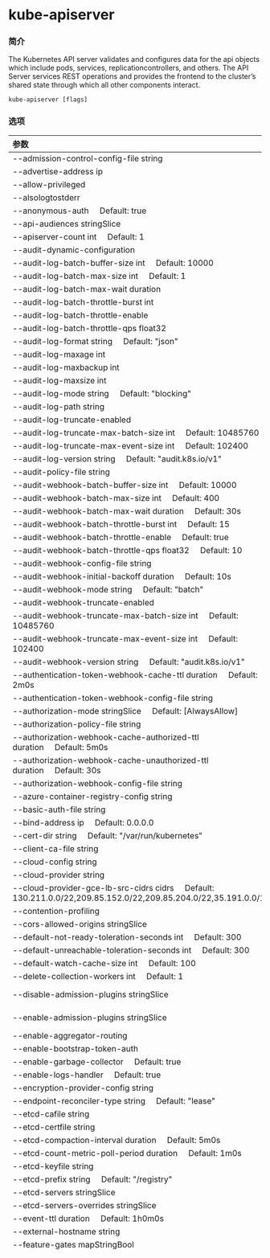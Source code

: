 # kube-apiserver
### 简介
The Kubernetes API server validates and configures data for the api objects which include pods, services, replicationcontrollers, and others. The API Server services REST operations and provides the frontend to the cluster’s shared state through which all other components interact.

`kube-apiserver [flags]`
### 选项
| 参数 | 说明 |
| :---------- | :---------- |
|--admission-control-config-file string|File with admission control configuration.|
|--advertise-address ip|The IP address on which to advertise the apiserver to members of the cluster. This address must be reachable by the rest of the cluster. If blank, the --bind-address will be used. If --bind-address is unspecified, the host's default interface will be used.|
|--allow-privileged|If true, allow privileged containers. [default=false]|
|--alsologtostderr|log to standard error as well as files|
|--anonymous-auth     Default: true|Enables anonymous requests to the secure port of the API server. Requests that are not rejected by another authentication method are treated as anonymous requests. Anonymous requests have a username of system:anonymous, and a group name of system:unauthenticated.|
|--api-audiences stringSlice|Identifiers of the API. The service account token authenticator will validate that tokens used against the API are bound to at least one of these audiences. If the --service-account-issuer flag is configured and this flag is not, this field defaults to a single element list containing the issuer URL .|
|--apiserver-count int     Default: 1|The number of apiservers running in the cluster, must be a positive number. (In use when --endpoint-reconciler-type=master-count is enabled.)|
|--audit-dynamic-configuration|Enables dynamic audit configuration. This feature also requires the DynamicAuditing feature flag|
|--audit-log-batch-buffer-size int     Default: 10000|The size of the buffer to store events before batching and writing. Only used in batch mode.|
|--audit-log-batch-max-size int     Default: 1|The maximum size of a batch. Only used in batch mode.|
|--audit-log-batch-max-wait duration|The amount of time to wait before force writing the batch that hadn't reached the max size. Only used in batch mode.|
|--audit-log-batch-throttle-burst int|Maximum number of requests sent at the same moment if ThrottleQPS was not utilized before. Only used in batch mode.|
|--audit-log-batch-throttle-enable|Whether batching throttling is enabled. Only used in batch mode.|
|--audit-log-batch-throttle-qps float32|Maximum average number of batches per second. Only used in batch mode.|
|--audit-log-format string     Default: "json"|Format of saved audits. "legacy" indicates 1-line text format for each event. "json" indicates structured json format. Known formats are legacy,json.|
|--audit-log-maxage int|The maximum number of days to retain old audit log files based on the timestamp encoded in their filename.|
|--audit-log-maxbackup int|The maximum number of old audit log files to retain.|
|--audit-log-maxsize int|The maximum size in megabytes of the audit log file before it gets rotated.|
|--audit-log-mode string     Default: "blocking"|Strategy for sending audit events. Blocking indicates sending events should block server responses. Batch causes the backend to buffer and write events asynchronously. Known modes are batch,blocking,blocking-strict.|
|--audit-log-path string|If set, all requests coming to the apiserver will be logged to this file. '-' means standard out.|
|--audit-log-truncate-enabled|Whether event and batch truncating is enabled.|
|--audit-log-truncate-max-batch-size int     Default: 10485760|Maximum size of the batch sent to the underlying backend. Actual serialized size can be several hundreds of bytes greater. If a batch exceeds this limit, it is split into several batches of smaller size.|
|--audit-log-truncate-max-event-size int     Default: 102400|Maximum size of the audit event sent to the underlying backend. If the size of an event is greater than this number, first request and response are removed, and if this doesn't reduce the size enough, event is discarded.|
|--audit-log-version string     Default: "audit.k8s.io/v1"|API group and version used for serializing audit events written to log.|
|--audit-policy-file string|Path to the file that defines the audit policy configuration.|
|--audit-webhook-batch-buffer-size int     Default: 10000|The size of the buffer to store events before batching and writing. Only used in batch mode.|
|--audit-webhook-batch-max-size int     Default: 400|The maximum size of a batch. Only used in batch mode.|
|--audit-webhook-batch-max-wait duration     Default: 30s|The amount of time to wait before force writing the batch that hadn't reached the max size. Only used in batch mode.|
|--audit-webhook-batch-throttle-burst int     Default: 15|Maximum number of requests sent at the same moment if ThrottleQPS was not utilized before. Only used in batch mode.|
|--audit-webhook-batch-throttle-enable     Default: true|Whether batching throttling is enabled. Only used in batch mode.|
|--audit-webhook-batch-throttle-qps float32     Default: 10|Maximum average number of batches per second. Only used in batch mode.|
|--audit-webhook-config-file string|Path to a kubeconfig formatted file that defines the audit webhook configuration.|
|--audit-webhook-initial-backoff duration     Default: 10s|The amount of time to wait before retrying the first failed request.|
|--audit-webhook-mode string     Default: "batch"|Strategy for sending audit events. Blocking indicates sending events should block server responses. Batch causes the backend to buffer and write events asynchronously. Known modes are batch,blocking,blocking-strict.|
|--audit-webhook-truncate-enabled|Whether event and batch truncating is enabled.|
|--audit-webhook-truncate-max-batch-size int     Default: 10485760|Maximum size of the batch sent to the underlying backend. Actual serialized size can be several hundreds of bytes greater. If a batch exceeds this limit, it is split into several batches of smaller size.|
|--audit-webhook-truncate-max-event-size int     Default: 102400|Maximum size of the audit event sent to the underlying backend. If the size of an event is greater than this number, first request and response are removed, and if this doesn't reduce the size enough, event is discarded.|
|--audit-webhook-version string     Default: "audit.k8s.io/v1"|API group and version used for serializing audit events written to webhook.|
|--authentication-token-webhook-cache-ttl duration     Default: 2m0s|The duration to cache responses from the webhook token authenticator.|
|--authentication-token-webhook-config-file string|File with webhook configuration for token authentication in kubeconfig format. The API server will query the remote service to determine authentication for bearer tokens.|
|--authorization-mode stringSlice     Default: [AlwaysAllow]|Ordered list of plug-ins to do authorization on secure port. Comma-delimited list of: AlwaysAllow,AlwaysDeny,ABAC,Webhook,RBAC,Node.|
|--authorization-policy-file string|File with authorization policy in json line by line format, used with --authorization-mode=ABAC, on the secure port.|
|--authorization-webhook-cache-authorized-ttl duration     Default: 5m0s|The duration to cache 'authorized' responses from the webhook authorizer.|
|--authorization-webhook-cache-unauthorized-ttl duration     Default: 30s|The duration to cache 'unauthorized' responses from the webhook authorizer.|
|--authorization-webhook-config-file string|File with webhook configuration in kubeconfig format, used with --authorization-mode=Webhook. The API server will query the remote service to determine access on the API server's secure port.|
|--azure-container-registry-config string|Path to the file containing Azure container registry configuration information.|
|--basic-auth-file string|If set, the file that will be used to admit requests to the secure port of the API server via http basic authentication.|
|--bind-address ip     Default: 0.0.0.0|The IP address on which to listen for the --secure-port port. The associated interface(s) must be reachable by the rest of the cluster, and by CLI/web clients. If blank, all interfaces will be used (0.0.0.0 for all IPv4 interfaces and :: for all IPv6 interfaces).|
|--cert-dir string     Default: "/var/run/kubernetes"|The directory where the TLS certs are located. If --tls-cert-file and --tls-private-key-file are provided, this flag will be ignored.|
|--client-ca-file string|If set, any request presenting a client certificate signed by one of the authorities in the client-ca-file is authenticated with an identity corresponding to the CommonName of the client certificate.|
|--cloud-config string|The path to the cloud provider configuration file. Empty string for no configuration file.|
|--cloud-provider string|The provider for cloud services. Empty string for no provider.|
|--cloud-provider-gce-lb-src-cidrs cidrs     Default: 130.211.0.0/22,209.85.152.0/22,209.85.204.0/22,35.191.0.0/16|CIDRs opened in GCE firewall for LB traffic proxy & health checks|
|--contention-profiling|Enable lock contention profiling, if profiling is enabled|
|--cors-allowed-origins stringSlice|List of allowed origins for CORS, comma separated. An allowed origin can be a regular expression to support subdomain matching. If this list is empty CORS will not be enabled.|
|--default-not-ready-toleration-seconds int     Default: 300|Indicates the tolerationSeconds of the toleration for notReady:NoExecute that is added by default to every pod that does not already have such a toleration.|
|--default-unreachable-toleration-seconds int     Default: 300|Indicates the tolerationSeconds of the toleration for unreachable:NoExecute that is added by default to every pod that does not already have such a toleration.|
|--default-watch-cache-size int     Default: 100|Default watch cache size. If zero, watch cache will be disabled for resources that do not have a default watch size set.|
|--delete-collection-workers int     Default: 1|Number of workers spawned for DeleteCollection call. These are used to speed up namespace cleanup.|
|--disable-admission-plugins stringSlice|admission plugins that should be disabled although they are in the default enabled plugins list (NamespaceLifecycle, LimitRanger, ServiceAccount, TaintNodesByCondition, Priority, DefaultTolerationSeconds, DefaultStorageClass, PersistentVolumeClaimResize, MutatingAdmissionWebhook, ValidatingAdmissionWebhook, ResourceQuota). Comma-delimited list of admission plugins: AlwaysAdmit, AlwaysDeny, AlwaysPullImages, DefaultStorageClass, DefaultTolerationSeconds, DenyEscalatingExec, DenyExecOnPrivileged, EventRateLimit, ExtendedResourceToleration, ImagePolicyWebhook, LimitPodHardAntiAffinityTopology, LimitRanger, MutatingAdmissionWebhook, NamespaceAutoProvision, NamespaceExists, NamespaceLifecycle, NodeRestriction, OwnerReferencesPermissionEnforcement, PersistentVolumeClaimResize, PersistentVolumeLabel, PodNodeSelector, PodPreset, PodSecurityPolicy, PodTolerationRestriction, Priority, ResourceQuota, SecurityContextDeny, ServiceAccount, StorageObjectInUseProtection, TaintNodesByCondition, ValidatingAdmissionWebhook. The order of plugins in this flag does not matter.|
|--enable-admission-plugins stringSlice|admission plugins that should be enabled in addition to default enabled ones (NamespaceLifecycle, LimitRanger, ServiceAccount, TaintNodesByCondition, Priority, DefaultTolerationSeconds, DefaultStorageClass, PersistentVolumeClaimResize, MutatingAdmissionWebhook, ValidatingAdmissionWebhook, ResourceQuota). Comma-delimited list of admission plugins: AlwaysAdmit, AlwaysDeny, AlwaysPullImages, DefaultStorageClass, DefaultTolerationSeconds, DenyEscalatingExec, DenyExecOnPrivileged, EventRateLimit, ExtendedResourceToleration, ImagePolicyWebhook, LimitPodHardAntiAffinityTopology, LimitRanger, MutatingAdmissionWebhook, NamespaceAutoProvision, NamespaceExists, NamespaceLifecycle, NodeRestriction, OwnerReferencesPermissionEnforcement, PersistentVolumeClaimResize, PersistentVolumeLabel, PodNodeSelector, PodPreset, PodSecurityPolicy, PodTolerationRestriction, Priority, ResourceQuota, SecurityContextDeny, ServiceAccount, StorageObjectInUseProtection, TaintNodesByCondition, ValidatingAdmissionWebhook. The order of plugins in this flag does not matter.|
|--enable-aggregator-routing|Turns on aggregator routing requests to endpoints IP rather than cluster IP.|
|--enable-bootstrap-token-auth|Enable to allow secrets of type 'bootstrap.kubernetes.io/token' in the 'kube-system' namespace to be used for TLS bootstrapping authentication.|
|--enable-garbage-collector     Default: true|Enables the generic garbage collector. MUST be synced with the corresponding flag of the kube-controller-manager.|
|--enable-logs-handler     Default: true|If true, install a /logs handler for the apiserver logs.|
|--encryption-provider-config string|The file containing configuration for encryption providers to be used for storing secrets in etcd|
|--endpoint-reconciler-type string     Default: "lease"|Use an endpoint reconciler (master-count, lease, none)|
|--etcd-cafile string|SSL Certificate Authority file used to secure etcd communication.|
|--etcd-certfile string|SSL certification file used to secure etcd communication.|
|--etcd-compaction-interval duration     Default: 5m0s|The interval of compaction requests. If 0, the compaction request from apiserver is disabled.|
|--etcd-count-metric-poll-period duration     Default: 1m0s|Frequency of polling etcd for number of resources per type. 0 disables the metric collection.|
|--etcd-keyfile string|SSL key file used to secure etcd communication.|
|--etcd-prefix string     Default: "/registry"|The prefix to prepend to all resource paths in etcd.|
|--etcd-servers stringSlice|List of etcd servers to connect with (scheme://ip:port), comma separated.|
|--etcd-servers-overrides stringSlice|Per-resource etcd servers overrides, comma separated. The individual override format: group/resource#servers, where servers are URLs, semicolon separated.|
|--event-ttl duration     Default: 1h0m0s|Amount of time to retain events.|
|--external-hostname string|The hostname to use when generating externalized URLs for this master (e.g. Swagger API Docs).|
|--feature-gates mapStringBool|A set of key=value pairs that describe feature gates for alpha/experimental features. Options are:|
||APIListChunking=true|false (BETA - default=true)|
||APIResponseCompression=true|false (ALPHA - default=false)|
||AllAlpha=true|false (ALPHA - default=false)|
||AppArmor=true|false (BETA - default=true)|
||AttachVolumeLimit=true|false (BETA - default=true)|
||BalanceAttachedNodeVolumes=true|false (ALPHA - default=false)|
||BlockVolume=true|false (BETA - default=true)|
||BoundServiceAccountTokenVolume=true|false (ALPHA - default=false)|
||CPUManager=true|false (BETA - default=true)|
||CRIContainerLogRotation=true|false (BETA - default=true)|
||CSIBlockVolume=true|false (BETA - default=true)|
||CSIDriverRegistry=true|false (BETA - default=true)|
||CSIInlineVolume=true|false (ALPHA - default=false)|
||CSIMigration=true|false (ALPHA - default=false)|
||CSIMigrationAWS=true|false (ALPHA - default=false)|
||CSIMigrationGCE=true|false (ALPHA - default=false)|
||CSIMigrationOpenStack=true|false (ALPHA - default=false)|
||CSINodeInfo=true|false (BETA - default=true)|
||CustomCPUCFSQuotaPeriod=true|false (ALPHA - default=false)|
||CustomResourcePublishOpenAPI=true|false (ALPHA - default=false)|
||CustomResourceSubresources=true|false (BETA - default=true)|
||CustomResourceValidation=true|false (BETA - default=true)|
||CustomResourceWebhookConversion=true|false (ALPHA - default=false)|
||DebugContainers=true|false (ALPHA - default=false)|
||DevicePlugins=true|false (BETA - default=true)|
||DryRun=true|false (BETA - default=true)|
||DynamicAuditing=true|false (ALPHA - default=false)|
||DynamicKubeletConfig=true|false (BETA - default=true)|
||ExpandCSIVolumes=true|false (ALPHA - default=false)|
||ExpandInUsePersistentVolumes=true|false (ALPHA - default=false)|
||ExpandPersistentVolumes=true|false (BETA - default=true)|
||ExperimentalCriticalPodAnnotation=true|false (ALPHA - default=false)|
||ExperimentalHostUserNamespaceDefaulting=true|false (BETA - default=false)|
||HyperVContainer=true|false (ALPHA - default=false)|
||KubeletPodResources=true|false (ALPHA - default=false)|
||LocalStorageCapacityIsolation=true|false (BETA - default=true)|
||MountContainers=true|false (ALPHA - default=false)|
||NodeLease=true|false (BETA - default=true)|
||PodShareProcessNamespace=true|false (BETA - default=true)|
||ProcMountType=true|false (ALPHA - default=false)|
||QOSReserved=true|false (ALPHA - default=false)|
||ResourceLimitsPriorityFunction=true|false (ALPHA - default=false)|
||ResourceQuotaScopeSelectors=true|false (BETA - default=true)|
||RotateKubeletClientCertificate=true|false (BETA - default=true)|
||RotateKubeletServerCertificate=true|false (BETA - default=true)|
||RunAsGroup=true|false (BETA - default=true)|
||RuntimeClass=true|false (BETA - default=true)|
||SCTPSupport=true|false (ALPHA - default=false)|
||ScheduleDaemonSetPods=true|false (BETA - default=true)|
||ServerSideApply=true|false (ALPHA - default=false)|
||ServiceNodeExclusion=true|false (ALPHA - default=false)|
||StorageVersionHash=true|false (ALPHA - default=false)|
||StreamingProxyRedirects=true|false (BETA - default=true)|
||SupportNodePidsLimit=true|false (ALPHA - default=false)|
||SupportPodPidsLimit=true|false (BETA - default=true)|
||Sysctls=true|false (BETA - default=true)|
||TTLAfterFinished=true|false (ALPHA - default=false)|
||TaintBasedEvictions=true|false (BETA - default=true)|
||TaintNodesByCondition=true|false (BETA - default=true)|
||TokenRequest=true|false (BETA - default=true)|
||TokenRequestProjection=true|false (BETA - default=true)|
||ValidateProxyRedirects=true|false (BETA - default=true)|
||VolumeSnapshotDataSource=true|false (ALPHA - default=false)|
||VolumeSubpathEnvExpansion=true|false (ALPHA - default=false)|
||WinDSR=true|false (ALPHA - default=false)|
||WinOverlay=true|false (ALPHA - default=false)|
||WindowsGMSA=true|false (ALPHA - default=false)|
|-h, --help|help for kube-apiserver|
|--http2-max-streams-per-connection int|The limit that the server gives to clients for the maximum number of streams in an HTTP/2 connection. Zero means to use golang's default.|
|--kubelet-certificate-authority string|Path to a cert file for the certificate authority.|
|--kubelet-client-certificate string|Path to a client cert file for TLS.|
|--kubelet-client-key string|Path to a client key file for TLS.|
|--kubelet-https     Default: true|Use https for kubelet connections.|
|--kubelet-preferred-address-types stringSlice     Default: [Hostname,InternalDNS,InternalIP,ExternalDNS,ExternalIP]|List of the preferred NodeAddressTypes to use for kubelet connections.|
|--kubelet-read-only-port uint     Default: 10255|DEPRECATED: kubelet port.|
|--kubelet-timeout duration     Default: 5s|Timeout for kubelet operations.|
|--kubernetes-service-node-port int|If non-zero, the Kubernetes master service (which apiserver creates/maintains) will be of type NodePort, using this as the value of the port. If zero, the Kubernetes master service will be of type ClusterIP.|
|--log-backtrace-at traceLocation     Default: :0|when logging hits line file:N, emit a stack trace|
|--log-dir string|If non-empty, write log files in this directory|
|--log-file string|If non-empty, use this log file|
|--log-flush-frequency duration     Default: 5s|Maximum number of seconds between log flushes|
|--logtostderr     Default: true|log to standard error instead of files|
|--master-service-namespace string     Default: "default"|DEPRECATED: the namespace from which the kubernetes master services should be injected into pods.|
|--max-connection-bytes-per-sec int|If non-zero, throttle each user connection to this number of bytes/sec. Currently only applies to long-running requests.|
|--max-mutating-requests-inflight int     Default: 200|The maximum number of mutating requests in flight at a given time. When the server exceeds this, it rejects requests. Zero for no limit.|
|--max-requests-inflight int     Default: 400|The maximum number of non-mutating requests in flight at a given time. When the server exceeds this, it rejects requests. Zero for no limit.|
|--min-request-timeout int     Default: 1800|An optional field indicating the minimum number of seconds a handler must keep a request open before timing it out. Currently only honored by the watch request handler, which picks a randomized value above this number as the connection timeout, to spread out load.|
|--oidc-ca-file string|If set, the OpenID server's certificate will be verified by one of the authorities in the oidc-ca-file, otherwise the host's root CA set will be used.|
|--oidc-client-id string|The client ID for the OpenID Connect client, must be set if oidc-issuer-url is set.|
|--oidc-groups-claim string|If provided, the name of a custom OpenID Connect claim for specifying user groups. The claim value is expected to be a string or array of strings. This flag is experimental, please see the authentication documentation for further details.|
|--oidc-groups-prefix string|If provided, all groups will be prefixed with this value to prevent conflicts with other authentication strategies.|
|--oidc-issuer-url string|The URL of the OpenID issuer, only HTTPS scheme will be accepted. If set, it will be used to verify the OIDC JSON Web Token (JWT).|
|--oidc-required-claim mapStringString|A key=value pair that describes a required claim in the ID Token. If set, the claim is verified to be present in the ID Token with a matching value. Repeat this flag to specify multiple claims.|
|--oidc-signing-algs stringSlice     Default: [RS256]|Comma-separated list of allowed JOSE asymmetric signing algorithms. JWTs with a 'alg' header value not in this list will be rejected. Values are defined by RFC 7518 https://tools.ietf.org/html/rfc7518#section-3.1.|
|--oidc-username-claim string     Default: "sub"|The OpenID claim to use as the user name. Note that claims other than the default ('sub') is not guaranteed to be unique and immutable. This flag is experimental, please see the authentication documentation for further details.|
|--oidc-username-prefix string|If provided, all usernames will be prefixed with this value. If not provided, username claims other than 'email' are prefixed by the issuer URL to avoid clashes. To skip any prefixing, provide the value '-'.|
|--profiling     Default: true|Enable profiling via web interface host:port/debug/pprof/|
|--proxy-client-cert-file string|Client certificate used to prove the identity of the aggregator or kube-apiserver when it must call out during a request. This includes proxying requests to a user api-server and calling out to webhook admission plugins. It is expected that this cert includes a signature from the CA in the --requestheader-client-ca-file flag. That CA is published in the 'extension-apiserver-authentication' configmap in the kube-system namespace. Components receiving calls from kube-aggregator should use that CA to perform their half of the mutual TLS verification.|
|--proxy-client-key-file string|Private key for the client certificate used to prove the identity of the aggregator or kube-apiserver when it must call out during a request. This includes proxying requests to a user api-server and calling out to webhook admission plugins.|
|--request-timeout duration     Default: 1m0s|An optional field indicating the duration a handler must keep a request open before timing it out. This is the default request timeout for requests but may be overridden by flags such as --min-request-timeout for specific types of requests.|
|--requestheader-allowed-names stringSlice|List of client certificate common names to allow to provide usernames in headers specified by --requestheader-username-headers. If empty, any client certificate validated by the authorities in --requestheader-client-ca-file is allowed.|
|--requestheader-client-ca-file string|Root certificate bundle to use to verify client certificates on incoming requests before trusting usernames in headers specified by --requestheader-username-headers. WARNING: generally do not depend on authorization being already done for incoming requests.|
|--requestheader-extra-headers-prefix stringSlice|List of request header prefixes to inspect. X-Remote-Extra- is suggested.|
|--requestheader-group-headers stringSlice|List of request headers to inspect for groups. X-Remote-Group is suggested.|
|--requestheader-username-headers stringSlice|List of request headers to inspect for usernames. X-Remote-User is common.|
|--runtime-config mapStringString|A set of key=value pairs that describe runtime configuration that may be passed to apiserver. <group>/<version> (or <version> for the core group) key can be used to turn on/off specific api versions. api/all is special key to control all api versions, be careful setting it false, unless you know what you do. api/legacy is deprecated, we will remove it in the future, so stop using it.|
|--secure-port int     Default: 6443|The port on which to serve HTTPS with authentication and authorization.It cannot be switched off with 0.|
|--service-account-issuer string|Identifier of the service account token issuer. The issuer will assert this identifier in "iss" claim of issued tokens. This value is a string or URI.|
|--service-account-key-file stringArray|File containing PEM-encoded x509 RSA or ECDSA private or public keys, used to verify ServiceAccount tokens. The specified file can contain multiple keys, and the flag can be specified multiple times with different files. If unspecified, --tls-private-key-file is used. Must be specified when --service-account-signing-key is provided|
|--service-account-lookup     Default: true|If true, validate ServiceAccount tokens exist in etcd as part of authentication.|
|--service-account-max-token-expiration duration|The maximum validity duration of a token created by the service account token issuer. If an otherwise valid TokenRequest with a validity duration larger than this value is requested, a token will be issued with a validity duration of this value.|
|--service-account-signing-key-file string|Path to the file that contains the current private key of the service account token issuer. The issuer will sign issued ID tokens with this private key. (Requires the 'TokenRequest' feature gate.)|
|--service-cluster-ip-range ipNet     Default: 10.0.0.0/24|A CIDR notation IP range from which to assign service cluster IPs. This must not overlap with any IP ranges assigned to nodes for pods.|
|--service-node-port-range portRange     Default: 30000-32767|A port range to reserve for services with NodePort visibility. Example: '30000-32767'. Inclusive at both ends of the range.|
|--skip-headers|If true, avoid header prefixes in the log messages|
|--stderrthreshold severity     Default: 2|logs at or above this threshold go to stderr|
|--storage-backend string|The storage backend for persistence. Options: 'etcd3' (default).|
|--storage-media-type string     Default: "application/vnd.kubernetes.protobuf"|The media type to use to store objects in storage. Some resources or storage backends may only support a specific media type and will ignore this setting.|
|--target-ram-mb int|Memory limit for apiserver in MB (used to configure sizes of caches, etc.)|
|--tls-cert-file string|File containing the default x509 Certificate for HTTPS. (CA cert, if any, concatenated after server cert). If HTTPS serving is enabled, and --tls-cert-file and --tls-private-key-file are not provided, a self-signed certificate and key are generated for the public address and saved to the directory specified by --cert-dir.|
|--tls-cipher-suites stringSlice|Comma-separated list of cipher suites for the server. If omitted, the default Go cipher suites will be use. Possible values: TLS_ECDHE_ECDSA_WITH_AES_128_CBC_SHA,TLS_ECDHE_ECDSA_WITH_AES_128_CBC_SHA256,TLS_ECDHE_ECDSA_WITH_AES_128_GCM_SHA256,TLS_ECDHE_ECDSA_WITH_AES_256_CBC_SHA,TLS_ECDHE_ECDSA_WITH_AES_256_GCM_SHA384,TLS_ECDHE_ECDSA_WITH_CHACHA20_POLY1305,TLS_ECDHE_ECDSA_WITH_RC4_128_SHA,TLS_ECDHE_RSA_WITH_3DES_EDE_CBC_SHA,TLS_ECDHE_RSA_WITH_AES_128_CBC_SHA,TLS_ECDHE_RSA_WITH_AES_128_CBC_SHA256,TLS_ECDHE_RSA_WITH_AES_128_GCM_SHA256,TLS_ECDHE_RSA_WITH_AES_256_CBC_SHA,TLS_ECDHE_RSA_WITH_AES_256_GCM_SHA384,TLS_ECDHE_RSA_WITH_CHACHA20_POLY1305,TLS_ECDHE_RSA_WITH_RC4_128_SHA,TLS_RSA_WITH_3DES_EDE_CBC_SHA,TLS_RSA_WITH_AES_128_CBC_SHA,TLS_RSA_WITH_AES_128_CBC_SHA256,TLS_RSA_WITH_AES_128_GCM_SHA256,TLS_RSA_WITH_AES_256_CBC_SHA,TLS_RSA_WITH_AES_256_GCM_SHA384,TLS_RSA_WITH_RC4_128_SHA|
|--tls-min-version string|Minimum TLS version supported. Possible values: VersionTLS10, VersionTLS11, VersionTLS12|
|--tls-private-key-file string|File containing the default x509 private key matching --tls-cert-file.|
|--tls-sni-cert-key namedCertKey     Default: []|A pair of x509 certificate and private key file paths, optionally suffixed with a list of domain patterns which are fully qualified domain names, possibly with prefixed wildcard segments. If no domain patterns are provided, the names of the certificate are extracted. Non-wildcard matches trump over wildcard matches, explicit domain patterns trump over extracted names. For multiple key/certificate pairs, use the --tls-sni-cert-key multiple times. Examples: "example.crt,example.key" or "foo.crt,foo.key:*.foo.com,foo.com".|
|--token-auth-file string|If set, the file that will be used to secure the secure port of the API server via token authentication.|
|-v, --v Level|number for the log level verbosity|
|--version version[=true]|Print version information and quit|
|--vmodule moduleSpec|comma-separated list of pattern=N settings for file-filtered logging|
|--watch-cache     Default: true|Enable watch caching in the apiserver|
|--watch-cache-sizes stringSlice|Watch cache size settings for some resources (pods, nodes, etc.), comma separated. The individual setting format: resource[.group]#size, where resource is lowercase plural (no version), group is omitted for resources of apiVersion v1 (the legacy core API) and included for others, and size is a number. It takes effect when watch-cache is enabled. Some resources (replicationcontrollers, endpoints, nodes, pods, services, apiservices.apiregistration.k8s.io) have system defaults set by heuristics, others default to default-watch-cache-size|
